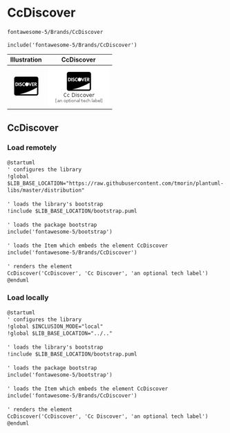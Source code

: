 # CcDiscover


```text
fontawesome-5/Brands/CcDiscover
```

```text
include('fontawesome-5/Brands/CcDiscover')
```



| Illustration | CcDiscover |
| :---: | :---: |
| ![illustration for Illustration](../../fontawesome-5/Brands/CcDiscover.png) | ![illustration for CcDiscover](../../fontawesome-5/Brands/CcDiscover.Local.png) |




## CcDiscover

### Load remotely
```plantuml
@startuml
' configures the library
!global $LIB_BASE_LOCATION="https://raw.githubusercontent.com/tmorin/plantuml-libs/master/distribution"

' loads the library's bootstrap
!include $LIB_BASE_LOCATION/bootstrap.puml

' loads the package bootstrap
include('fontawesome-5/bootstrap')

' loads the Item which embeds the element CcDiscover
include('fontawesome-5/Brands/CcDiscover')

' renders the element
CcDiscover('CcDiscover', 'Cc Discover', 'an optional tech label')
@enduml
```

### Load locally
```plantuml
@startuml
' configures the library
!global $INCLUSION_MODE="local"
!global $LIB_BASE_LOCATION="../.."

' loads the library's bootstrap
!include $LIB_BASE_LOCATION/bootstrap.puml

' loads the package bootstrap
include('fontawesome-5/bootstrap')

' loads the Item which embeds the element CcDiscover
include('fontawesome-5/Brands/CcDiscover')

' renders the element
CcDiscover('CcDiscover', 'Cc Discover', 'an optional tech label')
@enduml
```

